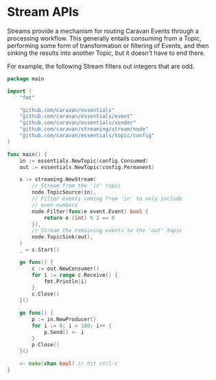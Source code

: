 # Stream APIs

Streams provide a mechanism for routing Caravan Events through a processing workflow. This generally entails consuming from a Topic, performing some form of transformation or filtering of Events, and then sinking the results into another Topic, but it doesn't have to end there.

For example, the following Stream filters out integers that are odd.

```go
package main

import (
    "fmt"

    "github.com/caravan/essentials"
	"github.com/caravan/essentials/event"
	"github.com/caravan/essentials/sender"
    "github.com/caravan/streaming/stream/node"
    "github.com/caravan/essentials/topic/config"
)

func main() {
    in := essentials.NewTopic(config.Consumed)
    out := essentials.NewTopic(config.Permanent)

    s := streaming.NewStream(
        // Stream from the 'in' topic
        node.TopicSource(in),
        // Filter events coming from 'in' to only include
        // even numbers
        node.Filter(func(e event.Event) bool {
            return e.(int) % 2 == 0
        }),
        // Stream the remaining events to the 'out' topic
        node.TopicSink(out),
    )
    _ = s.Start()

    go func() {
        c := out.NewConsumer()
        for i := range c.Receive() {
            fmt.Println(i)
        }
        c.Close()
    }()

    go func() {
        p := in.NewProducer()
        for i := 0; i < 100; i++ {
			p.Send() <- i
        }
        p.Close()
    }()

    <- make(chan bool) // hit ctrl-c
}
```
